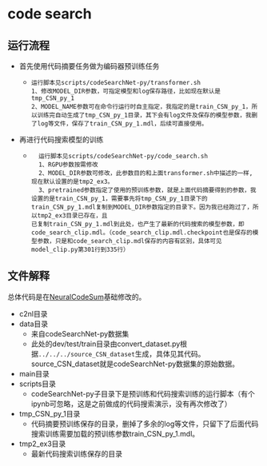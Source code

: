 # code search

## 运行流程

* 首先使用代码摘要任务做为编码器预训练任务

  * ```
    运行脚本见scripts/codeSearchNet-py/transformer.sh
    1、修改MODEL_DIR参数，可指定模型和log保存路径，比如现在默认是tmp_CSN_py_1
    2、MODEL_NAME参数可在命令行运行时自主指定，我指定的是train_CSN_py_1，所以训练完自动生成了tmp_CSN_py_1目录，其下会有log文件及保存的模型参数，我删了log等文件，保存了train_CSN_py_1.mdl，后续可直接使用。
    ```

* 再进行代码搜索模型的训练

  * ```
      运行脚本见scripts/codeSearchNet-py/code_search.sh
      1、RGPU参数按需修改
      2、MODEL_DIR参数可修改，此参数目的和上面transformer.sh中描述的一样, 现在默认设置的是tmp2_ex3。
      3、pretrained参数指定了使用的预训练参数，就是上面代码摘要得到的参数，我设置的是train_CSN_py_1，需要事先将tmp_CSN_py_1目录下的train_CSN_py_1.mdl复制到MODEL_DIR参数指定的目录下。因为我已经跑过了，所以tmp2_ex3目录已存在，且
    已复制train_CSN_py_1.mdl到此处，也产生了最新的代码搜索的模型参数，即code_search_clip.mdl。（code_search_clip.mdl.checkpoint也是保存的模型参数，只是和code_search_clip.mdl保存的内容有区别，具体可见model_clip.py第301行到335行）
    ```

## 文件解释

总体代码是在[NeuralCodeSum](https://github.com/wasiahmad/NeuralCodeSum)基础修改的。

* c2nl目录
* data目录
  * 来自codeSearchNet-py数据集
  * 此处的dev/test/train目录由convert_dataset.py根据`../../../source_CSN_dataset`生成，具体见其代码。source_CSN_dataset就是codeSearchNet-py数据集的原始数据。
* main目录
* scripts目录
  * codeSearchNet-py子目录下是预训练和代码搜索训练的运行脚本（有个ipynb可忽略，这是之前做成的代码搜索演示，没有再次修改了）
* tmp_CSN_py_1目录
  * 代码摘要预训练保存的目录，删掉了多余的log等文件，只留下了后面代码搜索训练需要加载的预训练参数train_CSN_py_1.mdl。
* tmp2_ex3目录
  * 最新代码搜索训练保存的目录
